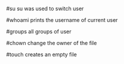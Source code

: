 #su
su was used to switch user

#whoami
prints the username of current user

#groups
all groups of user

#chown 
change the owner of the file

#touch
creates an empty file
